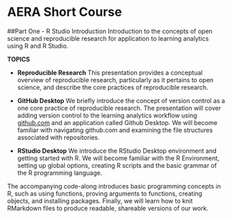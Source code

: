 

# AERA Short Course

##Part One - R Studio Introduction
Introduction to the concepts of open science and reproducible research for application to learning analytics using R and R Studio.

**TOPICS**
- **Reproducible Research**
This presentation provides a conceptual overview of reproducible research, particularly as it pertains to open science, and describe the core practices of reproducible research.

- **GitHub Desktop**
We briefly introduce the concept of version control as a one core practice of reproducible research. The presentation will cover adding version control to the learning analytics workflow using [github.com](https://github.com/) and an application called Github Desktop. We will become familiar with navigating github.com and examining the file structures associated with repositories. 

- **RStudio Desktop**
We introduce the RStudio Desktop environment and getting started with R. We will become familiar with the R Environment, setting up global options, creating R scripts and the basic grammar of the R programming language.

The accompanying code-along introduces basic programming concepts in R, such as using functions, proving arguments to functions, creating objects, and installing packages. Finally, we will learn how to knit RMarkdown files to produce readable, shareable versions of our work.

